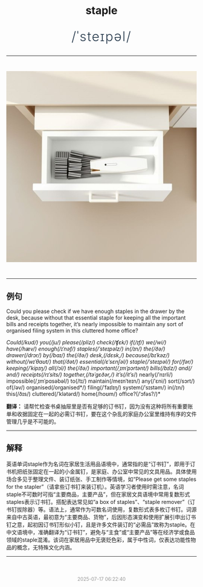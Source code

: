 <div align="center">

# staple

<div style="margin: 30px 0;">
<h1 style="font-size: 2.5em; font-weight: 300; letter-spacing: 2px; margin: 0; color: #2c3e50;">
/ˈsteɪpəl/
</h1>
</div>

</div>

---

<div align="center" style="margin: 40px 0;">

![staple](images/staple.png)

</div>

---

## 例句

Could you please check if we have enough staples in the drawer by the desk, because without that essential staple for keeping all the important bills and receipts together, it’s nearly impossible to maintain any sort of organised filing system in this cluttered home office?

*Could(/kʊd/) you(/ju/) please(/pliz/) check(/ʧɛk/) if(/ɪf/) we(/wi/) have(/hæv/) enough(/ɪˈnəf/) staples(/ˈsteɪpəlz/) in(/ɪn/) the(/ðə/) drawer(/drɔr/) by(/baɪ/) the(/ðə/) desk,(/dɛsk,/) because(/bɪˈkəz/) without(/wɪˈθaʊt/) that(/ðət/) essential(/ɛˈsɛnʃəl/) staple(/ˈsteɪpəl/) for(/fər/) keeping(/ˈkipɪŋ/) all(/ɔl/) the(/ðə/) important(/ˌɪmˈpɔrtənt/) bills(/bɪlz/) and(/ənd/) receipts(/rɪˈsits/) together,(/təˈgɛðər,/) it’s(/it’s*/) nearly(/ˈnɪrli/) impossible(/ˌɪmˈpɑsəbəl/) to(/tɪ/) maintain(/meɪnˈteɪn/) any(/ˈɛni/) sort(/sɔrt/) of(/əv/) organised(/organised*/) filing(/ˈfaɪlɪŋ/) system(/ˈsɪstəm/) in(/ɪn/) this(/ðɪs/) cluttered(/ˈklətərd/) home(/hoʊm/) office?(/ˈɔfəs?/)*

**翻译：** 请帮忙检查书桌抽屉里是否有足够的订书钉，因为没有这种将所有重要账单和收据固定在一起的必需订书钉，要在这个杂乱的家庭办公室里维持有序的文件管理几乎是不可能的。

---

## 解释

英语单词staple作为名词在家居生活用品语境中，通常指的是“订书钉”，即用于订书机把纸张固定在一起的小金属钉，是家庭、办公室中常见的文具用品。具体使用场合多见于整理文件、装订纸张、手工制作等情境，如“Please get some staples for the stapler”（请拿些订书钉来装订机）。英语学习者使用时需注意，名词staple不可数时可指“主要商品，主要产品”，但在家居文具语境中常用复数形式staples表示订书钉。搭配表达常见如“a box of staples”、“staple remover”（订书钉拔除器）等。语法上，通常作为可数名词使用，复数形式表多枚订书钉。词源来自中古英语，最初意为“主要商品、货物”，后因形态演变和使用扩展引申出订书钉之意，起初因订书钉形似小钉，且是许多文件装订的“必需品”故称为staple。在中文语境中，准确翻译为“订书钉”，避免与“主食”或“主要产品”等在经济学或食品领域的staple混淆。该词在家居用品中无褒贬色彩，属于中性词，仅表达功能性物品的概念，无特殊文化内涵。


---

<div align="center" style="margin-top: 50px;">
<small style="color: #999; font-size: 0.9em;">2025-07-17 06:22:40</small>
</div>
